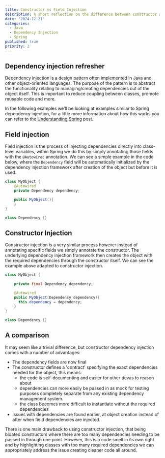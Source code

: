 ```yaml
---
title: Constructor vs Field Injection
description: A short reflection on the difference between constructor and dependency injection.
date: '2024-12-21'
categories:
  - Java
  - Dependency Injection
  - Spring
published: true
priority: 2
---
```


## Dependency injection refresher
Dependency injection is a design pattern often implemented in Java and other object-oriented languages. The purpose of the pattern is to abstract the functionality relating to managing/creating dependencies out of the object itself. This is important to reduce coupling between classes, promote reusable code and more.

In the following examples we'll be looking at examples similar to Spring dependency injection, for a little more information about how this works you can refer to the [Understanding Spring](./understanding-spring.md) post.


## Field injection
Field injection is the process of injecting dependencies directly into class-level variables, within Spring we do this by simply annotating those fields with the `@Autowired` annotation. We can see a simple example in the code below, where the `Dependency` field will be automatically initialized by the dependency injection framework after creation of the object but before it is used.

```java
class MyObject {
    @Autowired
    private Dependency dependency;

    public MyObject(){
    }
}

class Dependency {}
```


## Constructor Injection
Constructor injection is a very similar process however instead of annotating specific fields we simply annotate the constructor. The underlying dependency injection framework then creates the object with the required dependencies through the constructor itself. We can see the example above adapted to constructor injection.

```java
class MyObject {
    
    private final Dependency dependency;

    @Autowired
    public MyObject(Dependency dependency){
      this.dependency = dependency;
    }
}

class Dependency {}
```

## A comparison
It may seem like a trivial difference, but constructor dependency injection comes with a number of advantages:
- The dependency fields are now final
- The constructor defines a 'contract' specifying the exact dependencies needed for the object, this means:
    - the code is self-documenting and easier for other devas to reason about
    - dependencies can more easily be passed in as mock for testing purposes completely separate from any existing dependency management system.
    - the class becomes more difficult to instantiate without the required dependencies
- Issues with dependencies are found earlier, at object creation instead of after when field dependencies are injected.


There is one main drawback to using constructor injection, that being bloated constructors where there are too many dependencies needing to be passed in through one point. However, this is a code smell in its own right and by highlighting classes with too many required dependencies we can appropriately address the issue creating cleaner code all around.
